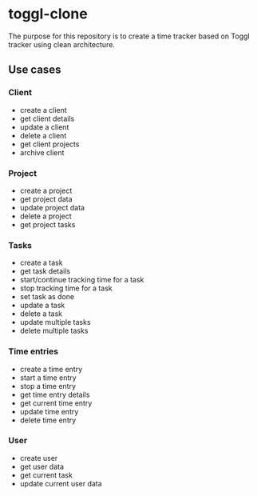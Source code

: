 # toggl-clone

The purpose for this repository is to create a time tracker based on Toggl tracker using clean architecture.

## Use cases

### Client 
- create a client
- get client details
- update a client
- delete a client
- get client projects
- archive client

### Project
- create a project
- get project data
- update project data
- delete a project
- get project tasks

### Tasks 
- create a task
- get task details
- start/continue tracking time for a task
- stop tracking time for a task
- set task as done
- update a task
- delete a task
- update multiple tasks
- delete multiple tasks

### Time entries
- create a time entry
- start a time entry
- stop a time entry
- get time entry details
- get current time entry
- update time entry
- delete time entry

### User
- create user
- get user data
- get current task
- update current user data